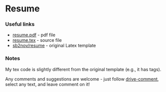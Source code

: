 # Resume

### Useful links
 - [resume.pdf](https://github.com/mary3000/resume/blob/master/resume.pdf) - pdf file
 - [resume.tex](https://github.com/mary3000/resume/blob/master/resume.tex) - source file
 - [sb2nov/resume](https://github.com/sb2nov/resume) - original Latex template
 
### Notes

My tex code is slightly different from the original template (e.g., it has tags).  

Any comments and suggestions are welcome - just follow [drive-comment](https://drive.google.com/file/d/100slQcS6Yo-f_NM34ABNovvttmNmmzte/view?usp=sharing), select any text, and leave comment on it!
